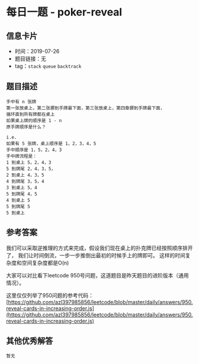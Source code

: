 # 每日一题 - poker-reveal

## 信息卡片

* 时间：2019-07-26
* 题目链接：无
* tag：`stack` `queue` `backtrack`

## 题目描述

```text
手中有 n 张牌
第一张放桌上，第二张挪到手牌最下面，第三张放桌上，第四章挪到手牌最下面，
循环直到所有牌都在桌上
如果桌上牌的顺序是 1 - n
原手牌顺序是什么？

i.e.
如果有 5 张牌，桌上顺序是 1，2，3，4，5
手中顺序是 1，5，2，4，3
手中牌流程是：
1 到桌上 5，2，4，3
5 到牌尾 2，4，3，5，
2 到桌上 4，3，5
4 到牌尾 3，5，4
3 到桌上 5，4
5 到牌尾 4，5
4 到桌上 5
5 到牌尾 5
5 到桌上
```

## 参考答案

我们可以采取逆推理的方式来完成，假设我们现在桌上的扑克牌已经按照顺序排开了， 我们让时间倒流，一步一步推倒出最初的时候手上的牌即可。 这样的时间复杂度和空间复杂度都是O\(n\)

大家可以对比看下leetcode 950号问题，这道题目是昨天题目的进阶版本（通用情况）。

这里仅仅列举了950问题的参考代码： [https://github.com/azl397985856/leetcode/blob/master/daily/answers/950.reveal-cards-in-increasing-order.js](https://github.com/azl397985856/leetcode/blob/master/daily/answers/950.reveal-cards-in-increasing-order.js)

## 其他优秀解答

```text
暂无
```

